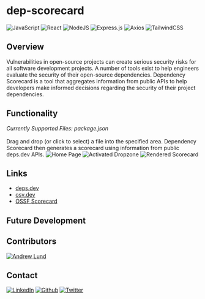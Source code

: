 # dep-scorecard
![JavaScript](https://img.shields.io/badge/javascript-%23323330.svg?style=for-the-badge&logo=javascript&logoColor=%23F7DF1E)
![React](https://img.shields.io/badge/react-%2320232a.svg?style=for-the-badge&logo=react&logoColor=%2361DAFB)
![NodeJS](https://img.shields.io/badge/node.js-6DA55F?style=for-the-badge&logo=node.js&logoColor=white)
![Express.js](https://img.shields.io/badge/express.js-%23404d59.svg?style=for-the-badge&logo=express&logoColor=%2361DAFB)
![Axios](https://img.shields.io/badge/-Axios-671ddf?logo=axios&amp;logoColor=black&amp;style=for-the-badge)
![TailwindCSS](https://img.shields.io/badge/tailwindcss-%2306B6D4?style=for-the-badge&logo=tailwindcss&logoColor=white)


## Overview
Vulnerabilities in open-source projects can create serious security risks for all software development projects. A number of tools exist to help engineers evaluate the security of their open-source dependencies. Dependency Scorecard is a tool that aggregates information from public APIs to help developers make informed decisions regarding the security of their project dependencies.

## Functionality
*Currently Supported Files: package.json* <br><br>
Drag and drop (or click to select) a file into the specified area. Dependency Scorecard then generates a scorecard using information from public deps.dev APIs.
![Home Page](https://github.com/lundas/dep-scorecard/assets/26886397/578737d7-8b2c-401b-a620-55b2b62f0e26)
![Activated Dropzone](https://github.com/lundas/dep-scorecard/assets/26886397/d5cd02c6-5049-47b3-ad96-b96908813357)
![Rendered Scorecard](https://github.com/lundas/dep-scorecard/assets/26886397/62a245a0-8bb3-4516-9325-690156f99013)

## Links
- [deps.dev](https://deps.dev/)
- [osv.dev](https://osv.dev/)
- [OSSF Scorecard](https://github.com/ossf/scorecard)

## Future Development

## Contributors
[![Andrew Lund](https://contrib.rocks/image?repo=lundas/dep-scorecard)](https://github.com/lundas/dep-scorecard/graphs/contributors)

## Contact
[![LinkedIn](https://img.shields.io/badge/Andrew%20Lund-%230A66C2?style=for-the-badge&logo=linkedin&logoColor=white)](https://www.linkedin.com/in/andrewslund/)
[![Github](https://img.shields.io/badge/lundas-%23181717?style=for-the-badge&logo=github&logoColor=white)](https://www.github.com/lundas)
[![Twitter](https://img.shields.io/badge/%40lundas__-%23000000?style=for-the-badge&logo=x&logoColor=white)](https://www.twitter.com/lundas_)

